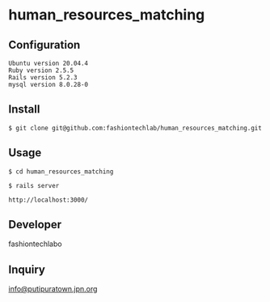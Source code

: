 # human_resources_matching

## Configuration
```
Ubuntu version 20.04.4
Ruby version 2.5.5
Rails version 5.2.3
mysql version 8.0.28-0
```

## Install
```
$ git clone git@github.com:fashiontechlab/human_resources_matching.git
```

## Usage

```
$ cd human_resources_matching
```

```
$ rails server
```

```
http://localhost:3000/
```

## Developer
fashiontechlabo

## Inquiry
info@putipuratown.jpn.org
